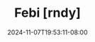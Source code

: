 --- 
title: "Febi [rndy]"
description: "download bokep Febi [rndy] premium full vidio baru"
date: 2024-11-07T19:53:11-08:00
file_code: "4tbqaoql18mb"
draft: false
cover: "jq85lfsmux1rm7ie.jpg"
tags: ["Febi", "bokep-indo", "bokep-viral", "bokep-ig"]
length: 1765
fld_id: "1483169"
foldername: "Asian s3x diary Jakarta"
categories: ["Asian s3x diary Jakarta"]
views: 0
---